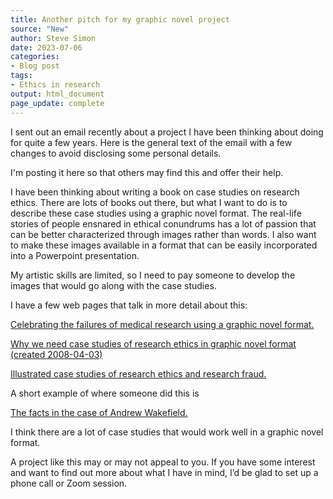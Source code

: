 ```yaml
---
title: Another pitch for my graphic novel project
source: "New"
author: Steve Simon
date: 2023-07-06
categories:
- Blog post
tags:
- Ethics in research
output: html_document
page_update: complete
---
```


I sent out an email recently about a project I have been thinking about doing for quite a few years. Here is the general text of the email with a few changes to avoid disclosing some personal details.

I'm posting it here so that others may find this and offer their help.

<!---more--->

I have been thinking about writing a book on case studies on research ethics. There are lots of books out there, but what I want to do is to describe these case studies using a graphic novel format. The real-life stories of people ensnared in ethical conundrums has a lot of passion that can be better characterized through images rather than words. I also want to make these images available in a format that can be easily incorporated into a Powerpoint presentation.

My artistic skills are limited, so I need to pay someone to develop the images that would go along with the case studies.

I have a few web pages that talk in more detail about this:

[Celebrating the failures of medical research using a graphic novel format.][sim3]

[sim3]: http://www.pmean.com/pdf/simons_arts.pdf

[Why we need case studies of research ethics in graphic novel format (created 2008-04-03)][sim4]

[sim4]: http://www.pmean.com/08/CaseStudies.html

[Illustrated case studies of research ethics and research fraud.][sim5]

[sim5]: http://new.pmean.com/illustratedcasestudies/

A short example of where someone did this is

[The facts in the case of Andrew Wakefield.][cun1]

[cun1]: https://www.graphicmedicine.org/comic-reviews/the-facts-in-the-case-of-andrew-wakefield/

I think there are a lot of case studies that would work well in a graphic novel format.

A project like this may or may not appeal to you. If you have some interest and want to find out more about what I have in mind, I’d be glad to set up a phone call or Zoom session.


